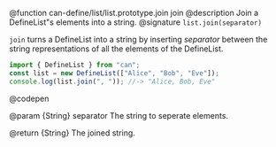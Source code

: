 @function can-define/list/list.prototype.join join
@description Join a DefineList"s elements into a string.
@signature `list.join(separator)`

`join` turns a DefineList into a string by inserting _separator_ between the string representations
of all the elements of the DefineList.

  ```js
import { DefineList } from "can";
const list = new DefineList(["Alice", "Bob", "Eve"]);
console.log(list.join(", ")); //-> "Alice, Bob, Eve"
  ```
  @codepen

  @param {String} separator The string to seperate elements.

  @return {String} The joined string.
